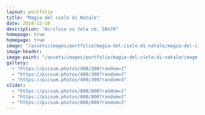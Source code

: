 ```yaml
---
layout: portfolio
title: "Magia del cielo di Natale"
date: 2024-12-10
description: "Acrilico su tela cm. 50x70"
homepage: true
homepage: true
image: "/assets/images/portfolio/magia-del-cielo-di-natale/magia-del-cielo-di-natale-v1.jpg" # 360px larghezza per gestire la masonry 
image-header:
image-paint: "/assets/images/portfolio/magia-del-cielo-di-natale/image-paint-magia-del-cielo-di-natale-v1.jpg"
gallery:
  - "https://picsum.photos/400/300?random=1"
  - "https://picsum.photos/400/300?random=2"
  - "https://picsum.photos/400/300?random=3"
slider:
  - "https://picsum.photos/800/800?random=1"
  - "https://picsum.photos/800/800?random=2"
  - "https://picsum.photos/800/800?random=3"
---
```


